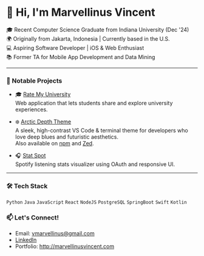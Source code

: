 # 👋 Hi, I'm Marvellinus Vincent

🎓 Recent Computer Science Graduate from Indiana University (Dec '24)  
🌍 Originally from Jakarta, Indonesia | Currently based in the U.S.  
💻 Aspiring Software Developer | iOS & Web Enthusiast  
📚 Former TA for Mobile App Development and Data Mining

---

### 💼 Notable Projects
- 🎓 [Rate My University](http://ratemyuniversity.io)  
  Web application that lets students share and explore university experiences.

- ❄️ [Arctic Depth Theme](https://marketplace.visualstudio.com/items?itemName=MarvellinusVincent.arctic-depth)  
  A sleek, high-contrast VS Code & terminal theme for developers who love deep blues and futuristic aesthetics.  
  Also available on [npm](https://www.npmjs.com/package/arctic-depth) and [Zed](https://www.npmjs.com/package/arctic-depth-zed).

- 🎧 [Stat Spot](https://github.com/MarvellinusVincent/StatTrack)  
  Spotify listening stats visualizer using OAuth and responsive UI.
  
---

### 🛠 Tech Stack
`Python` `Java` `JavaScript` `React` `NodeJS` `PostgreSQL` `SpringBoot` `Swift` `Kotlin`

### 📫 Let's Connect!
- Email: vmarvellinus@gmail.com  
- [LinkedIn](https://www.linkedin.com/in/marvellinusvincent/)  
- Portfolio: http://marvellinusvincent.com
